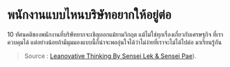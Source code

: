 พนักงานแบบไหนบริษัทอยากให้อยู่ต่อ
===
10 ทัศนคติของพนักงานที่บริษัทยากจะเชิญออกแม้ยามวิกฤต แม้ไม่ใช่ทุกเรื่องเกี่ยวกับเศรษฐกิจ
ที่เราควบคุมได้ แต่อย่างน้อยถ้ามีมุมมองแบบนี้ก็น่าจะพออุ่นใจได้ว่าไม่ง่ายที่เราจะไม่ได้ไปต่อ
มาเรียนรู้กัน


> Source : [Leanovative Thinking By Sensei Lek & Sensei Pae](https://www.facebook.com/LeanovativeThinking/)).




<!--stackedit_data:
eyJoaXN0b3J5IjpbLTEyMjg3MTI2MjhdfQ==
-->